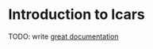 # Introduction to lcars

TODO: write [great documentation](http://jacobian.org/writing/what-to-write/)

